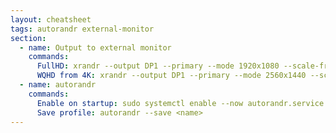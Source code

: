 ```yaml
---
layout: cheatsheet
tags: autorandr external-monitor
section:
  - name: Output to external monitor
    commands:
      FullHD: xrandr --output DP1 --primary --mode 1920x1080 --scale-from 1920x1080 --same-as eDP1
      WQHD from 4K: xrandr --output DP1 --primary --mode 2560x1440 --scale-from 3840x2160 --same-as eDP1
  - name: autorandr
    commands:
      Enable on startup: sudo systemctl enable --now autorandr.service
      Save profile: autorandr --save <name>
---
```

